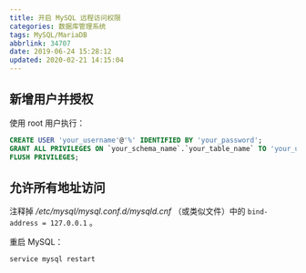 ```yaml
---
title: 开启 MySQL 远程访问权限
categories: 数据库管理系统
tags: MySQL/MariaDB
abbrlink: 34707
date: 2019-06-24 15:28:12
updated: 2020-02-21 14:15:04
---
```

## 新增用户并授权

使用 root 用户执行：

```sql
CREATE USER 'your_username'@'%' IDENTIFIED BY 'your_password';
GRANT ALL PRIVILEGES ON `your_schema_name`.`your_table_name` TO 'your_username'@'%';
FLUSH PRIVILEGES;
```

## 允许所有地址访问

注释掉 */etc/mysql/mysql.conf.d/mysqld.cnf* （或类似文件）中的 `bind-address = 127.0.0.1` 。

重启 MySQL：

```bash
service mysql restart
```
